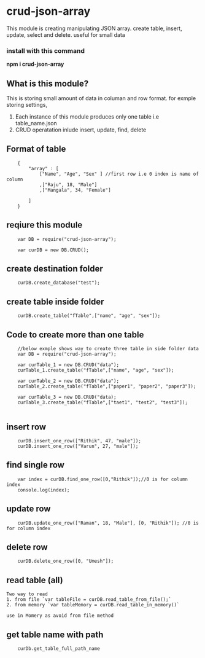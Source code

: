 # crud-json-array
This module is creating manipulating JSON array. create table, insert, update, select and delete. useful for small data

### install with this command
**npm i crud-json-array**

## What is this module?
This is storing small amount of data in columan and row format. for exmple storing settings, 
1.  Each instance of this module produces only one table i.e table_name.json
2.  CRUD operatation inlude insert, update, find, delete

## Format of table 
```
    {
        "array" : [
            ["Name", "Age", "Sex" ] //first row i.e 0 index is name of column
            ,["Raju", 18, "Male"]
            ,["Mangala", 34, "Female"]
        
        ]
    }
```
## reqiure this module
```
    var DB = require("crud-json-array");

    var curDB = new DB.CRUD();
```

## create destination folder
```
    curDB.create_database("test");
```

## create table inside folder

```
    curDB.create_table("fTable",["name", "age", "sex"]);

```

## Code to create more than one table
```
    //below exmple shows way to create three table in side folder data
    var DB = require("crud-json-array");

    var curTable_1 = new DB.CRUD("data");
    curTable_1.create_table("fTable",["name", "age", "sex"]);

    var curTable_2 = new DB.CRUD("data");
    curTable_2.create_table("fTable",["paper1", "paper2", "paper3"]);

    var curTable_3 = new DB.CRUD("data);
    curTable_3.create_table("fTable",["taet1", "test2", "test3"]);


```
## insert row
```
    curDB.insert_one_row(["Rithik", 47, "male"]);
    curDB.insert_one_row(["Varun", 27, "male"]);
```

## find single row
```
    var index = curDB.find_one_row([0,"Rithik"]);//0 is for column index
    console.log(index);
```
## update row
```
    curDB.update_one_row(["Raman", 18, "Male"], [0, "Rithik"]); //0 is for column index
```

## delete row
```
    curDB.delete_one_row([0, "Umesh"]);
```
## read table (all)
    Two way to read
    1. from file `var tableFile = curDB.read_table_from_file();`
    2. from memory `var tableMemory = curDB.read_table_in_memory()`

    use in Momery as avoid from file method

## get table name with path
```
    curDb.get_table_full_path_name
```